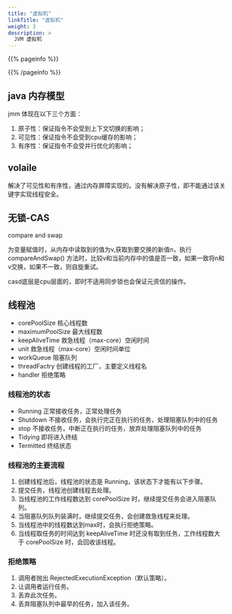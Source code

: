 ```yaml
---
title: "虚拟机"
linkTitle: "虚拟机"
weight: 3
description: >
  JVM 虚拟机
---
```


{{% pageinfo %}}

{{% /pageinfo %}}

## java 内存模型
jmm 体现在以下三个方面：
1. 原子性：保证指令不会受到上下文切换的影响；
2. 可见性：保证指令不会受到cpu缓存的影响；
3. 有序性：保证指令不会受并行优化的影响；


## volaile
解决了可见性和有序性，通过内存屏障实现的。没有解决原子性，即不能通过该关键字实现线程安全。

## 无锁-CAS
compare and swap

为变量赋值时，从内存中读取到的值为v,获取到要交换的新值n，执行 compareAndSwap() 方法时，比较v和当前内存中的值是否一致，如果一致将n和v交换，如果不一致，则自旋重试。

casd底层是cpu层面的，即时不适用同步锁也会保证元资信的操作。


## 线程池

- corePoolSize    核心线程数
- maximumPoolSize 最大线程数
- keepAliveTime   救急线程（max-core）空闲时间
- unit            救急线程（max-core）空闲时间单位
- workQueue       阻塞队列
- threadFactry    创建线程的工厂，主要定义线程名
- handler         拒绝策略

### 线程池的状态
- Running  正常接收任务，正常处理任务
- Shutdown 不接收任务，会执行完正在执行的任务，处理阻塞队列中的任务
- stop  不接收任务，中断正在执行的任务，放弃处理阻塞队列中的任务
- Tidying 即将进入终结
- Termitted 终结状态


### 线程池的主要流程
1. 创建线程池后，线程池的状态是 Running，该状态下才能有以下步骤。
2. 提交任务，线程池创建线程去处理。
3. 当线程池的工作线程数达到 corePoolSize 时，继续提交任务会进入阻塞队列。
4. 当阻塞队列队列装满时，继续提交任务，会创建救急线程来处理。
5. 当线程池中的线程数达到max时，会执行拒绝策略。
6. 当线程取任务的时间达到 keepAliveTime 时还没有取到任务，工作线程数大于 corePoolSize 时，会回收该线程。


### 拒绝策略
1. 调用者抛出 RejectedExecutionException（默认策略）。
2. 让调用者运行任务。
3. 丢弃此次任务。
4. 丢弃阻塞队列中最早的任务，加入该任务。